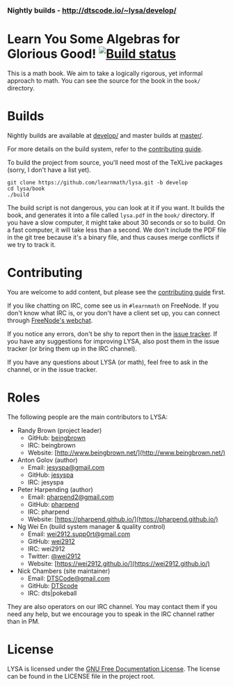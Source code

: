 ### Nightly builds - http://dtscode.io/~lysa/develop/

# Learn You Some Algebras for Glorious Good! [![Build status](https://travis-ci.org/learnmath/lysa.svg)](https://travis-ci.org/learnmath/lysa)


This is a math book. We aim to take a logically rigorous, yet informal approach
to math. You can see the source for the book in the `book/` directory.

# Builds

Nightly builds are available at [develop/](http://dtscode.io/~lysa/develop/) and
master builds at [master/](http://dtscode.io/~lysa/master/).

For more details on the build system, refer to the [contributing guide][contrib-guide].

To build
the project from source, you'll need most of the TeXLive packages (sorry, I
don't have a list yet).

```
git clone https://github.com/learnmath/lysa.git -b develop
cd lysa/book
./build
```

The build script is not dangerous, you can look at it if you want. It builds the
book, and generates it into a file called `lysa.pdf` in the `book/`
directory. If you have a slow computer, it might take about 30 seconds or so to
build. On a fast computer, it will take less than a second. We don't include the
PDF file in the git tree because it's a binary file, and thus causes merge
conflicts if we try to track it.

# Contributing

You are welcome to add content, but please see the
[contributing guide][contrib-guide] first.

If you like chatting on IRC, come see us in `#learnmath` on FreeNode. If you
don't know what IRC is, or you don't have a client set up, you can connect
through [FreeNode's webchat][webchat].

If you notice any errors, don't be shy to report then in the
[issue tracker](//github.com/pharpend/lysa/issues). If you have any suggestions
for improving LYSA, also post them in the issue tracker (or bring them up in the
IRC channel).

If you have any questions about LYSA (or math), feel free to ask in the channel,
or in the issue tracker.

# Roles

The following people are the main contributors to LYSA:

* Randy Brown (project leader)
  * GitHub: [beingbrown](https://github.com/beingbrown/)
  * IRC: beingbrown
  * Website: [http://www.beingbrown.net/](http://www.beingbrown.net/)
* Anton Golov (author)
  * Email: [jesyspa@gmail.com](mailto:jesyspa@gmail.com)
  * GitHub: [jesyspa](https://github.com/jesyspa/)
  * IRC: jesyspa
* Peter Harpending (author)
  * Email: [pharpend2@gmail.com](mailto:pharpend2@gmail.com)
  * GitHub: [pharpend](https://github.com/pharpend/)
  * IRC: pharpend
  * Website: [https://pharpend.github.io/](https://pharpend.github.io/)
* Ng Wei En (build system manager & quality control)
  * Email: [wei2912.supp0rt@gmail.com](mailto:wei2912.supp0rt@gmail.com)
  * GitHub: [wei2912](https://github.com/wei2912/)
  * IRC: wei2912
  * Twitter: [@wei2912](https://twitter.com/wei2912)
  * Website: [https://wei2912.github.io/](https://wei2912.github.io/)
* Nick Chambers (site maintainer)
  * Email: [DTSCode@gmail.com](mailto:DTSCode@gmail.com)
  * GitHub: [DTScode](https://github.com/DTScode)
  * IRC: dts|pokeball

They are also operators on our IRC channel. You may contact them if you need
any help, but we encourage you to speak in the IRC channel rather than in PM.

# License

LYSA is licensed under the [GNU Free Documentation License][gfdl]. The license
can be found in the LICENSE file in the project root.

[gfdl]: https://gnu.org/licenses/fdl.html
[contrib-guide]: contributing.md
[webchat]: http://webchat.freenode.net/?channels=%23learnmath&uio=MT11bmRlZmluZWQb1
